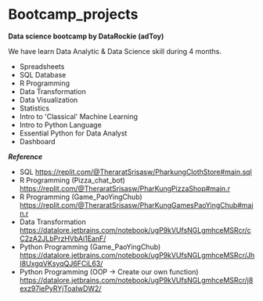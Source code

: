 # Bootcamp_projects

**Data science bootcamp by DataRockie (adToy)**

We have learn Data Analytic & Data Science skill during 4 months.
- Spreadsheets
- SQL Database
- R Programming
- Data Transformation
- Data Visualization
- Statistics
- Intro to 'Classical' Machine Learning
- Intro to Python Language
- Essential Python for Data Analyst
- Dashboard

<Reference>

***Reference***
- SQL https://replit.com/@TheraratSrisasw/PharkungClothStore#main.sql
- R Programming (Pizza_chat_bot) https://replit.com/@TheraratSrisasw/PharKungPizzaShop#main.r
- R Programming (Game_PaoYingChub) https://replit.com/@TheraratSrisasw/PharKungGamesPaoYingChub#main.r
- Data Transformation https://datalore.jetbrains.com/notebook/ugP9kVUfsNGLgmhceMSRcr/cC2zA2JLbPrzHVbAi1EanF/
- Python Programming (Game_PaoYingChub) https://datalore.jetbrains.com/notebook/ugP9kVUfsNGLgmhceMSRcr/JhI8UxgqVKsyqQJ6FCiL63/
- Python Programming (OOP -> Create our own function) https://datalore.jetbrains.com/notebook/ugP9kVUfsNGLgmhceMSRcr/j8exz97iePyRYjToaIwDW2/
